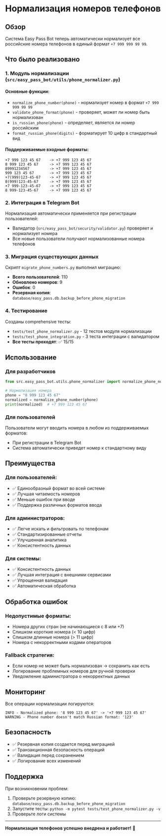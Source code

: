 # Нормализация номеров телефонов

## Обзор

Система Easy Pass Bot теперь автоматически нормализует все российские номера телефонов в единый формат `+7 999 999 99 99`.

## Что было реализовано

### 1. Модуль нормализации (`src/easy_pass_bot/utils/phone_normalizer.py`)

#### Основные функции:
- `normalize_phone_number(phone)` - нормализует номер в формат `+7 999 999 99 99`
- `validate_phone_format(phone)` - проверяет, может ли номер быть нормализован
- `is_russian_phone(phone)` - определяет, является ли номер российским
- `format_russian_phone(digits)` - форматирует 10 цифр в стандартный вид

#### Поддерживаемые входные форматы:
```
+7 999 123 45 67    -> +7 999 123 45 67
8 999 123 45 67     -> +7 999 123 45 67
89991234567         -> +7 999 123 45 67
999 123 45 67       -> +7 999 123 45 67
+7(999)123-45-67    -> +7 999 123 45 67
8(999)123-45-67     -> +7 999 123 45 67
+7 999-123-45-67    -> +7 999 123 45 67
8 999-123-45-67     -> +7 999 123 45 67
```

### 2. Интеграция в Telegram Bot

Нормализация автоматически применяется при регистрации пользователей:
- Валидатор (`src/easy_pass_bot/security/validator.py`) проверяет и нормализует номера
- Все новые пользователи получают нормализованные номера телефонов

### 3. Миграция существующих данных

Скрипт `migrate_phone_numbers.py` выполнил миграцию:
- **Всего пользователей**: 110
- **Обновлено номеров**: 9
- **Ошибок**: 0
- **Резервная копия**: `database/easy_pass.db.backup_before_phone_migration`

### 4. Тестирование

Созданы comprehensive тесты:
- `tests/test_phone_normalizer.py` - 12 тестов модуля нормализации
- `tests/test_phone_integration.py` - 3 теста интеграции с валидатором
- **Все тесты проходят**: ✅ 15/15

## Использование

### Для разработчиков

```python
from src.easy_pass_bot.utils.phone_normalizer import normalize_phone_number

# Нормализация номера
phone = "8 999 123 45 67"
normalized = normalize_phone_number(phone)
print(normalized)  # +7 999 123 45 67
```

### Для пользователей

Пользователи могут вводить номера в любом из поддерживаемых форматов:
- При регистрации в Telegram Bot
- Система автоматически приведет номер к стандартному виду

## Преимущества

### Для пользователей:
- ✅ Единообразный формат во всей системе
- ✅ Лучшая читаемость номеров
- ✅ Меньше ошибок при вводе
- ✅ Поддержка различных форматов ввода

### Для администраторов:
- ✅ Легче искать и фильтровать по телефонам
- ✅ Стандартизированные отчеты
- ✅ Улучшенная аналитика
- ✅ Консистентность данных

### Для системы:
- ✅ Консистентность данных
- ✅ Лучшая интеграция с внешними сервисами
- ✅ Упрощенная валидация
- ✅ Автоматическая обработка

## Обработка ошибок

### Недопустимые форматы:
- Номера других стран (не начинающиеся с 8 или +7)
- Слишком короткие номера (< 10 цифр)
- Слишком длинные номера (> 11 цифр)
- Номера с некорректными кодами операторов

### Fallback стратегия:
- Если номер не может быть нормализован → сохранить как есть
- Логирование проблемных номеров для ручной проверки
- Уведомление администратора о некорректных данных

## Мониторинг

Все операции нормализации логируются:
```
INFO - Normalized phone: '8 999 123 45 67' -> '+7 999 123 45 67'
WARNING - Phone number doesn't match Russian format: '123'
```

## Безопасность

- ✅ Резервная копия создается перед миграцией
- ✅ Транзакционная безопасность операций
- ✅ Валидация перед сохранением
- ✅ Логирование всех изменений

## Поддержка

При возникновении проблем:
1. Проверьте резервную копию: `database/easy_pass.db.backup_before_phone_migration`
2. Запустите тесты: `python -m pytest tests/test_phone_normalizer.py -v`
3. Проверьте логи системы

---

**Нормализация телефонов успешно внедрена и работает!** 🎉
